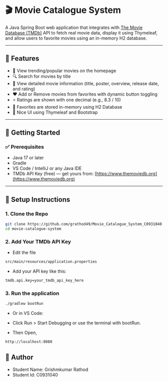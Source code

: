 # 🎬 Movie Catalogue System

A Java Spring Boot web application that integrates with [The Movie Database (TMDb)](https://www.themoviedb.org/) API to fetch real movie data, display it using Thymeleaf, and allow users to favorite movies using an in-memory H2 database.

---

## 📌 Features

- 🌟 View trending/popular movies on the homepage
- 🔍 Search for movies by title
- 📄 View detailed movie information (title, poster, overview, release date, and rating)
- ❤️ Add or Remove movies from favorites with dynamic button toggling
- ⭐ Ratings are shown with one decimal (e.g., 8.3 / 10)
- 🧠 Favorites are stored in-memory using H2 Database
- 🎨 Nice UI using Thymeleaf and Bootstrap

---

## 🚀 Getting Started

### ✅ Prerequisites

- Java 17 or later
- Gradle
- VS Code / IntelliJ or any Java IDE
- TMDb API Key (free) — get yours from: [https://www.themoviedb.org](https://www.themoviedb.org)

---

## 🔧 Setup Instructions

### 1. Clone the Repo

```bash
git clone https://github.com/grathod49/Movie_Catalogue_System_C0931040
cd movie-catalogue-system
```

### 2. Add Your TMDb API Key

- Edit the file

```bash
src/main/resources/application.properties
```
- Add your API key like this:
```bash
tmdb.api.key=your_tmdb_api_key_here
```

### 3. Run the application

```bash
./gradlew bootRun
```

- Or in VS Code:
- Click Run > Start Debugging or use the terminal with bootRun.

- Then Open,

```bash
http://localhost:8080
```

## 🙋 Author
- Student Name: Grishmkumar Rathod
- Student Id: C0931040